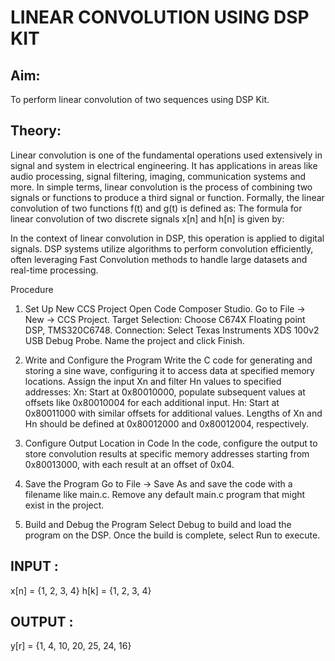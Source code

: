 # LINEAR CONVOLUTION USING DSP KIT

## Aim:
To perform linear convolution of two sequences using DSP Kit.

## Theory:
Linear convolution is one of the fundamental operations used extensively in signal and system in electrical engineering. It has applications in areas like audio processing, signal filtering, imaging, communication systems and more. In simple terms, linear convolution is the process of combining two signals or functions to produce a third signal	or	function. Formally,     the      linear      convolution      of      two      functions      f(t)      and      g(t)      is      defined      as: The formula for linear convolution of two discrete signals x[n] and h[n] is given by:




In the context of linear convolution in DSP, this operation is applied to digital signals. DSP systems utilize algorithms to perform convolution efficiently, often leveraging Fast Convolution methods to handle large datasets and real-time processing.

Procedure
1.	Set Up New CCS Project Open Code Composer Studio.
Go to File → New → CCS Project.
Target Selection: Choose C674X Floating point DSP, TMS320C6748. Connection: Select Texas Instruments XDS 100v2 USB Debug Probe. Name the project and click Finish.

2.	Write and Configure the Program
Write the C code for generating and storing a sine wave, configuring it to access data at specified memory locations.
Assign the input Xn and filter Hn values to specified addresses:
Xn: Start at 0x80010000, populate subsequent values at offsets like 0x80010004 for each additional input.
Hn: Start at 0x80011000 with similar offsets for additional values.
Lengths of Xn and Hn should be defined at 0x80012000 and 0x80012004, respectively.

3.	Configure Output Location in Code
In the code, configure the output to store convolution results at specific memory addresses starting from 0x80013000, with each result at an offset of 0x04.

4.	Save the Program
Go to File → Save As and save the code with a filename like main.c. Remove any default main.c program that might exist in the project.

5.	Build and Debug the Program
Select Debug to build and load the program on the DSP. Once the build is complete, select Run to execute.


## INPUT :
x[n] = {1, 2, 3, 4}
h[k] = {1, 2, 3, 4}

## OUTPUT :
y[r] = {1, 4, 10, 20, 25, 24, 16}
